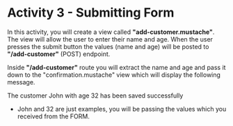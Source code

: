 # Activity 3 - Submitting Form

In this activity, you will create a view called **"add-customer.mustache"**. The view will allow the user to enter their name and age. When the user presses the submit button the values (name and age) will be posted to **"/add-customer"** (POST) endpoint. 

Inside **"/add-customer"** route you will extract the name and age and pass it down to the "confirmation.mustache" view which will display the following message. 

The customer John with age 32 has been saved successfully

* John and 32 are just examples, you will be passing the values which you received from the FORM. 